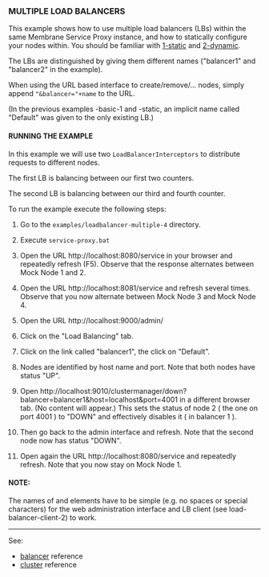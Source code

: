 ### MULTIPLE LOAD BALANCERS

This example shows how to use multiple load balancers (LBs) within the same Membrane Service Proxy instance, and how to statically
configure your nodes within. You should be familiar with [1-static](../1-static) and [2-dynamic](../2-dynamic).

The LBs are distinguished by giving them different names ("balancer1" and "balancer2" in the example).

When using the URL based interface to create/remove/... nodes, simply append `"&balancer="+name` to the URL.


(In the previous examples -basic-1 and -static, an implicit name called "Default" was given to the only existing LB.)


#### RUNNING THE EXAMPLE

In this example we will use two `LoadBalancerInterceptors` to distribute requests to different nodes. 

The first LB is balancing between our first two counters.

The second LB is balancing between our third and fourth counter.


To run the example execute the following steps:

1. Go to the `examples/loadbalancer-multiple-4` directory.

2. Execute `service-proxy.bat`

3. Open the URL http://localhost:8080/service in your browser and repeatedly refresh (F5). Observe that the response alternates
   between Mock Node 1 and 2.
   
4. Open the URL http://localhost:8081/service and refresh several times. Observe that you now alternate between Mock Node 3
   and Mock Node 4.

5. Open the URL http://localhost:9000/admin/

5. Click on the "Load Balancing" tab.

6. Click on the link called "balancer1", the click on "Default".

7. Nodes are identified by host name and port. Note that both nodes have status "UP".

8. Open http://localhost:9010/clustermanager/down?balancer=balancer1&host=localhost&port=4001 in a different browser
   tab. (No content will appear.) This sets the status of node 2 ( the one on port 4001 ) to "DOWN" and effectively disables it ( in balancer 1 ).
   
9. Then go back to the admin interface and refresh. Note that the second node now has status "DOWN".

10. Open again the URL http://localhost:8080/service and repeatedly refresh. Note that you now stay on Mock Node 1.


#### NOTE:

The names of <balancer> and <cluster> elements have to be simple (e.g. no spaces or special characters)
for the web administration interface and LB client (see load-balancer-client-2) to work. 

---
See:
- [balancer](https://membrane-soa.org/api-gateway-doc/current/configuration/reference/balancer.htm) reference
- [cluster](https://membrane-soa.org/api-gateway-doc/current/configuration/reference/cluster.htm) reference